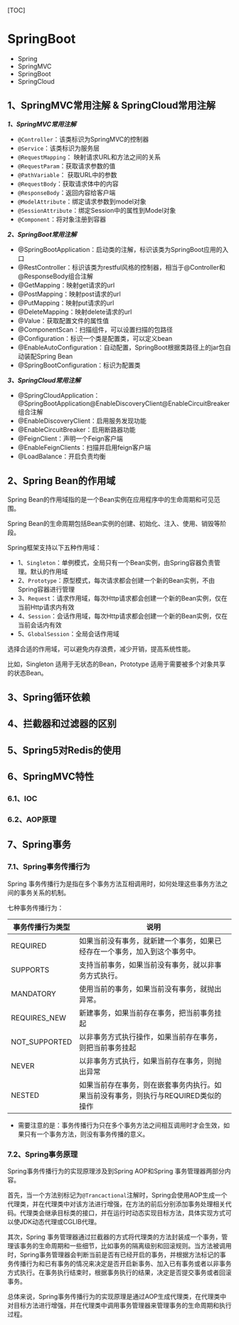 [TOC]

# SpringBoot

* Spring
* SpringMVC
* SpringBoot
* SpringCloud


## 1、SpringMVC常用注解 & SpringCloud常用注解

***1、SpringMVC常用注解***

* `@Controller`：该类标识为SpringMVC的控制器
* `@Service`：该类标识为服务层
* `@RequestMapping`： 映射请求URL和方法之间的关系
* `@RequestParam`：获取请求参数的值
* `@PathVariable`： 获取URL中的参数
* `@RequestBody`：获取请求体中的内容
* `@ResponseBody`：返回内容给客户端
* `@ModelAttribute`：绑定请求参数到model对象
* `@SessionAttribute`：绑定Session中的属性到Model对象
* `@Component`：将对象注册到容器

***2、SpringBoot常用注解***

* @SpringBootApplication：启动类的注解，标识该类为SpringBoot应用的入口
* @RestController：标识该类为restful风格的控制器，相当于@Controller和@ResponseBody组合注解
* @GetMapping：映射get请求的url
* @PostMapping：映射post请求的url
* @PutMapping：映射put请求的url
* @DeleteMapping：映射delete请求的url
* @Value：获取配置文件的属性值
* @ComponentScan：扫描组件，可以设置扫描的包路径
* @Configuration：标识一个类是配置类，可以定义bean
* @EnableAutoConfiguration：自动配置，SpringBoot根据类路径上的jar包自动装配Spring Bean
* @SpringBootConfiguration：标识为配置类

***3、SpringCloud常用注解***

* @SpringCloudApplication：@SpringBootApplication@EnableDiscoveryClient@EnableCircuitBreaker组合注解
* @EnableDiscoveryClient：启用服务发现功能
* @EnableCircuitBreaker：启用断路器功能
* @FeignClient：声明一个Feign客户端
* @EnableFeignClients：扫描并启用feign客户端
* @LoadBalance：开启负责均衡

## 2、Spring Bean的作用域

Spring Bean的作用域指的是一个Bean实例在应用程序中的生命周期和可见范围。

Spring Bean的生命周期包括Bean实例的创建、初始化、注入、使用、销毁等阶段。

Spring框架支持以下五种作用域：

* 1、`Singleton`：单例模式，全局只有一个Bean实例，由Spring容器负责管理。默认的作用域
* 2、`Prototype`：原型模式，每次请求都会创建一个新的Bean实例，不由Spring容器进行管理
* 3、`Request`：请求作用域，每次Http请求都会创建一个新的Bean实例，仅在当前Http请求内有效
* 4、`Session`：会话作用域，每次Http请求都会创建一个新的Bean实例，仅在当前会话内有效
* 5、`GlobalSession`：全局会话作用域

选择合适的作用域，可以避免内存浪费，减少开销，提高系统性能。

比如，Singleton 适用于无状态的Bean，Prototype 适用于需要被多个对象共享的状态Bean。

## 3、Spring循环依赖

## 4、拦截器和过滤器的区别

## 5、Spring5对Redis的使用

## 6、SpringMVC特性

### 6.1、IOC

### 6.2、AOP原理

## 7、Spring事务
### 7.1、Spring事务传播行为

Spring 事务传播行为是指在多个事务方法互相调用时，如何处理这些事务方法之间的事务关系的机制。

七种事务传播行为：

| 事务传播行为类型 | 说明                                                         |
| ---------------- | ------------------------------------------------------------ |
| REQUIRED         | 如果当前没有事务，就新建一个事务，如果已经存在一个事务，加入到这个事务中。 |
| SUPPORTS         | 支持当前事务，如果当前没有事务，就以非事务方式执行。         |
| MANDATORY        | 使用当前的事务，如果当前没有事务，就抛出异常。               |
| REQUIRES_NEW     | 新建事务，如果当前存在事务，把当前事务挂起                   |
| NOT_SUPPORTED    | 以非事务方式执行操作，如果当前存在事务，则把当前事务挂起     |
| NEVER            | 以非事务方式执行，如果当前存在事务，则抛出异常               |
| NESTED           | 如果当前存在事务，则在嵌套事务内执行。如果当前没有事务，则执行与REQUIRED类似的操作 |

* 需要注意的是：事务传播行为只在多个事务方法之间相互调用时才会生效，如果只有一个事务方法，则没有事务传播的意义。

### 7.2、Spring事务原理

Spring事务传播行为的实现原理涉及到Spring AOP和Spring 事务管理器两部分内容。

首先，当一个方法别标记为`@Trancactional`注解时，Spring会使用AOP生成一个代理类，并在代理类中对该方法进行增强，在方法的前后分别添加事务处理相关代码。代理类会继承目标类的接口，并在运行时动态实现目标方法，具体实现方式可以使JDK动态代理或CGLIB代理。

其次，Spring 事务管理器通过拦截器的方式将代理类的方法封装成一个事务，管理该事务的生命周期和一些细节，比如事务的隔离级别和回滚规则。当方法被调用时，Spring事务管理器会判断当前是否有已经开启的事务，并根据方法标记的事务传播行为和已有事务的情况来决定是否开启新事务、加入已有事务或者以非事务方式执行。在事务执行结束时，根据事务执行的结果，决定是否提交事务或者回滚事务。

总体来说，Spring事务传播行为的实现原理是通过AOP生成代理类，在代理类中对目标方法进行增强，并在代理类中调用事务管理器来管理事务的生命周期和执行过程。